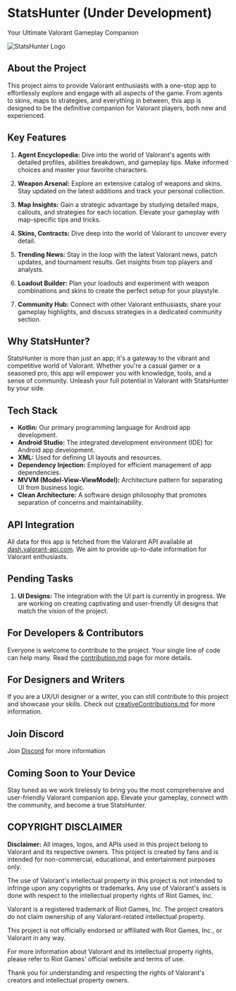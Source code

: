 # StatsHunter (Under Development)

Your Ultimate Valorant Gameplay Companion

![StatsHunter Logo](https://github.com/Rohit-554/statsHunter/assets/48874687/dcd06462-785a-4d13-9c84-5449baa895eb)

## About the Project

This project aims to provide Valorant enthusiasts with a one-stop app to effortlessly explore and engage with all aspects of the game. From agents to skins, maps to strategies, and everything in between, this app is designed to be the definitive companion for Valorant players, both new and experienced.

## Key Features

1. **Agent Encyclopedia:** Dive into the world of Valorant's agents with detailed profiles, abilities breakdown, and gameplay tips. Make informed choices and master your favorite characters.

2. **Weapon Arsenal:** Explore an extensive catalog of weapons and skins. Stay updated on the latest additions and track your personal collection.

3. **Map Insights:** Gain a strategic advantage by studying detailed maps, callouts, and strategies for each location. Elevate your gameplay with map-specific tips and tricks.

4. **Skins, Contracts:** Dive deep into the world of Valorant to uncover every detail.

5. **Trending News:** Stay in the loop with the latest Valorant news, patch updates, and tournament results. Get insights from top players and analysts.

6. **Loadout Builder:** Plan your loadouts and experiment with weapon combinations and skins to create the perfect setup for your playstyle.

7. **Community Hub:** Connect with other Valorant enthusiasts, share your gameplay highlights, and discuss strategies in a dedicated community section.

## Why StatsHunter?

StatsHunter is more than just an app; it's a gateway to the vibrant and competitive world of Valorant. Whether you're a casual gamer or a seasoned pro, this app will empower you with knowledge, tools, and a sense of community. Unleash your full potential in Valorant with StatsHunter by your side.

## Tech Stack

- **Kotlin:** Our primary programming language for Android app development.
- **Android Studio:** The integrated development environment (IDE) for Android app development.
- **XML:** Used for defining UI layouts and resources.
- **Dependency Injection:** Employed for efficient management of app dependencies.
- **MVVM (Model-View-ViewModel):** Architecture pattern for separating UI from business logic.
- **Clean Architecture:** A software design philosophy that promotes separation of concerns and maintainability.


## API Integration

All data for this app is fetched from the Valorant API available at [dash.valorant-api.com](https://dash.valorant-api.com/). We aim to provide up-to-date information for Valorant enthusiasts.

## Pending Tasks

1. **UI Designs:** The integration with the UI part is currently in progress. We are working on creating captivating and user-friendly UI designs that match the vision of the project.


## For Developers & Contributors

Everyone is welcome to contribute to the project. Your single line of code can help many. Read the [contribution.md](https://github.com/Rohit-554/statsHunter/blob/master/contribution.md) page for more details.

## For Designers and Writers

If you are a UX/UI designer or a writer, you can still contribute to this project and showcase your skills. Check out [creativeContributions.md](https://github.com/Rohit-554/statsHunter/blob/master/Creativecontributions.md) for more information.

## Join Discord
Join [Discord](https://discord.gg/jZvBsBfD4) for more information <br>

## Coming Soon to Your Device

Stay tuned as we work tirelessly to bring you the most comprehensive and user-friendly Valorant companion app. Elevate your gameplay, connect with the community, and become a true StatsHunter.

## COPYRIGHT DISCLAIMER

**Disclaimer:** All images, logos, and APIs used in this project belong to Valorant and its respective owners. This project is created by fans and is intended for non-commercial, educational, and entertainment purposes only.

The use of Valorant's intellectual property in this project is not intended to infringe upon any copyrights or trademarks. Any use of Valorant's assets is done with respect to the intellectual property rights of Riot Games, Inc.

Valorant is a registered trademark of Riot Games, Inc. The project creators do not claim ownership of any Valorant-related intellectual property.

This project is not officially endorsed or affiliated with Riot Games, Inc., or Valorant in any way.

For more information about Valorant and its intellectual property rights, please refer to Riot Games' official website and terms of use.

Thank you for understanding and respecting the rights of Valorant's creators and intellectual property owners.

